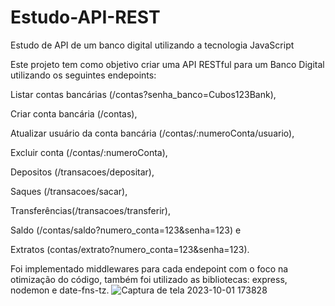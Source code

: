 # Estudo-API-REST
Estudo de API de um banco digital utilizando a tecnologia JavaScript

Este projeto tem como objetivo criar uma API RESTful para um Banco Digital utilizando os seguintes endepoints:

Listar contas bancárias (/contas?senha_banco=Cubos123Bank), 

Criar conta bancária (/contas), 

Atualizar usuário da conta bancária (/contas/:numeroConta/usuario), 

Excluir conta (/contas/:numeroConta), 

Depositos (/transacoes/depositar), 

Saques (/transacoes/sacar), 

Transferências(/transacoes/transferir), 

Saldo (/contas/saldo?numero_conta=123&senha=123) e 

Extratos (contas/extrato?numero_conta=123&senha=123).

Foi implementado middlewares para cada endepoint com o foco na otimização do código, também foi utilizado as bibliotecas: express, nodemon e date-fns-tz.
![Captura de tela 2023-10-01 173828](https://github.com/Lola-snt/Estudo-API-REST/assets/122684180/a5fa601a-3b39-44e9-ac54-2340fb7d1a94)
